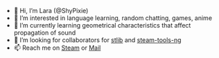 - 👋 Hi, I’m Lara (@ShyPixie)
- 👀 I’m interested in language learning, random chatting, games, anime
- 🌱 I’m currently learning geometrical characteristics that affect propagation of sound
- 💞️ I’m looking for collaborators for [stlib](https://github.com/ShyPixie/stlib) and [steam-tools-ng](https://github.com/ShyPixie/steam-tools-ng)
- 📫 Reach me on [Steam](https://steamcommunity.com/id/LaraMonster) or [Mail](mailto://dev@lara.monster)
